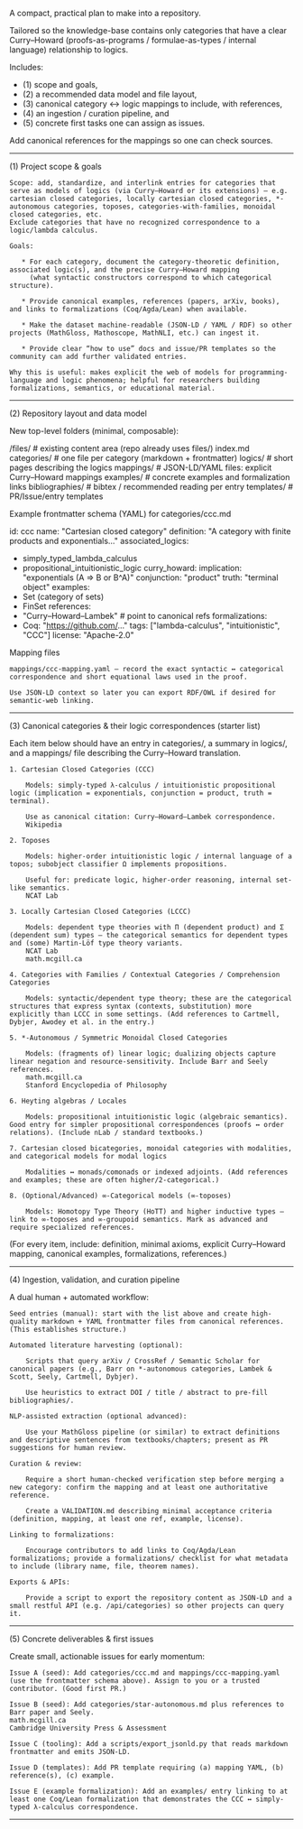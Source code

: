 A compact, practical plan to make into a repository. 

Tailored so the knowledge-base contains only categories that have a clear Curry–Howard (proofs-as-programs / formulae-as-types / internal language) relationship to logics. 

Includes:
* (1) scope and goals,
* (2) a recommended data model and file layout,
* (3) canonical category ↔ logic mappings to include, with references,
* (4) an ingestion / curation pipeline, and
* (5) concrete first tasks one can assign as issues.


Add canonical references for the mappings so one can check sources. 

------------------------------------------
(1) Project scope & goals

    Scope: add, standardize, and interlink entries for categories that serve as models of logics (via Curry–Howard or its extensions) — e.g. cartesian closed categories, locally cartesian closed categories, *-autonomous categories, toposes, categories-with-families, monoidal closed categories, etc. 
    Exclude categories that have no recognized correspondence to a logic/lambda calculus.

    Goals:

       * For each category, document the category-theoretic definition, associated logic(s), and the precise Curry–Howard mapping 
         (what syntactic constructors correspond to which categorical structure).

       * Provide canonical examples, references (papers, arXiv, books), and links to formalizations (Coq/Agda/Lean) when available.

       * Make the dataset machine-readable (JSON-LD / YAML / RDF) so other projects (MathGloss, Mathoscope, MathNLI, etc.) can ingest it.

       * Provide clear “how to use” docs and issue/PR templates so the community can add further validated entries.

    Why this is useful: makes explicit the web of models for programming-language and logic phenomena; helpful for researchers building formalizations, semantics, or educational material.

--------------------------------------------

(2) Repository layout and data model

New top-level folders (minimal, composable):

/files/               # existing content area (repo already uses files/)
  index.md
  categories/         # one file per category (markdown + frontmatter)
  logics/             # short pages describing the logics
  mappings/           # JSON-LD/YAML files: explicit Curry–Howard mappings
  examples/           # concrete examples and formalization links
  bibliographies/     # bibtex / recommended reading per entry
  templates/          # PR/Issue/entry templates

Example frontmatter schema (YAML) for categories/ccc.md

id: ccc
name: "Cartesian closed category"
definition: "A category with finite products and exponentials..."
associated_logics:
  - simply_typed_lambda_calculus
  - propositional_intuitionistic_logic
curry_howard:
  implication: "exponentials (A ⇒ B or B^A)"
  conjunction: "product"
  truth: "terminal object"
examples:
  - Set (category of sets)
  - FinSet
references:
  - "Curry–Howard–Lambek"  # point to canonical refs
formalizations:
  - Coq: "https://github.com/..."
tags: ["lambda-calculus", "intuitionistic", "CCC"]
license: "Apache-2.0"

Mapping files

    mappings/ccc-mapping.yaml — record the exact syntactic ↔ categorical correspondence and short equational laws used in the proof.

    Use JSON-LD context so later you can export RDF/OWL if desired for semantic-web linking.

-----------------------------------------------------    

(3) Canonical categories & their logic correspondences (starter list)

Each item below should have an entry in categories/, a summary in logics/, and a mappings/ file describing the Curry–Howard translation.

    1. Cartesian Closed Categories (CCC)

        Models: simply-typed λ-calculus / intuitionistic propositional logic (implication = exponentials, conjunction = product, truth = terminal).

        Use as canonical citation: Curry–Howard–Lambek correspondence.
        Wikipedia

    2. Toposes

        Models: higher-order intuitionistic logic / internal language of a topos; subobject classifier Ω implements propositions.

        Useful for: predicate logic, higher-order reasoning, internal set-like semantics.
        NCAT Lab

    3. Locally Cartesian Closed Categories (LCCC)

        Models: dependent type theories with Π (dependent product) and Σ (dependent sum) types — the categorical semantics for dependent types and (some) Martin-Löf type theory variants.
        NCAT Lab
        math.mcgill.ca

    4. Categories with Families / Contextual Categories / Comprehension Categories

        Models: syntactic/dependent type theory; these are the categorical structures that express syntax (contexts, substitution) more explicitly than LCCC in some settings. (Add references to Cartmell, Dybjer, Awodey et al. in the entry.)

    5. *-Autonomous / Symmetric Monoidal Closed Categories

        Models: (fragments of) linear logic; dualizing objects capture linear negation and resource-sensitivity. Include Barr and Seely references.
        math.mcgill.ca
        Stanford Encyclopedia of Philosophy

    6. Heyting algebras / Locales

        Models: propositional intuitionistic logic (algebraic semantics). Good entry for simpler propositional correspondences (proofs ↔ order relations). (Include nLab / standard textbooks.)

    7. Cartesian closed bicategories, monoidal categories with modalities, and categorical models for modal logics

        Modalities ↔ monads/comonads or indexed adjoints. (Add references and examples; these are often higher/2-categorical.)

    8. (Optional/Advanced) ∞-Categorical models (∞-toposes)

        Models: Homotopy Type Theory (HoTT) and higher inductive types — link to ∞-toposes and ∞-groupoid semantics. Mark as advanced and require specialized references.

(For every item, include: definition, minimal axioms, explicit Curry–Howard mapping, canonical examples, formalizations, references.)

--------------------------------------------------------
(4) Ingestion, validation, and curation pipeline

A dual human + automated workflow:

    Seed entries (manual): start with the list above and create high-quality markdown + YAML frontmatter files from canonical references. (This establishes structure.)

    Automated literature harvesting (optional):

        Scripts that query arXiv / CrossRef / Semantic Scholar for canonical papers (e.g., Barr on *-autonomous categories, Lambek & Scott, Seely, Cartmell, Dybjer).

        Use heuristics to extract DOI / title / abstract to pre-fill bibliographies/.

    NLP-assisted extraction (optional advanced):

        Use your MathGloss pipeline (or similar) to extract definitions and descriptive sentences from textbooks/chapters; present as PR suggestions for human review.

    Curation & review:

        Require a short human-checked verification step before merging a new category: confirm the mapping and at least one authoritative reference.

        Create a VALIDATION.md describing minimal acceptance criteria (definition, mapping, at least one ref, example, license).

    Linking to formalizations:

        Encourage contributors to add links to Coq/Agda/Lean formalizations; provide a formalizations/ checklist for what metadata to include (library name, file, theorem names).

    Exports & APIs:

        Provide a script to export the repository content as JSON-LD and a small restful API (e.g. /api/categories) so other projects can query it.

----------------------------------------------------------
(5) Concrete deliverables & first issues

Create small, actionable issues for early momentum:

    Issue A (seed): Add categories/ccc.md and mappings/ccc-mapping.yaml (use the frontmatter schema above). Assign to you or a trusted contributor. (Good first PR.)

    Issue B (seed): Add categories/star-autonomous.md plus references to Barr paper and Seely.
    math.mcgill.ca
    Cambridge University Press & Assessment

    Issue C (tooling): Add a scripts/export_jsonld.py that reads markdown frontmatter and emits JSON-LD.

    Issue D (templates): Add PR template requiring (a) mapping YAML, (b) reference(s), (c) example.

    Issue E (example formalization): Add an examples/ entry linking to at least one Coq/Lean formalization that demonstrates the CCC ↔ simply-typed λ-calculus correspondence.

 ----------------------------------------------------------
 

